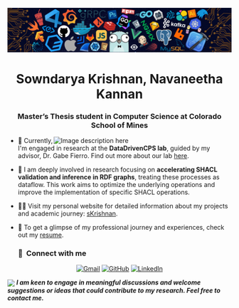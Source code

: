 <p align="center"><img src="https://raw.githubusercontent.com/KevinPatel04/KevinPatel04/master/header.png"></p>


<h1 align="center">Sowndarya Krishnan, Navaneetha Kannan</h1>

<h3 align="center">
  Master’s Thesis student in Computer Science at Colorado School of Mines
</h3>


<img align="right" alt="Image description here" width="400" src="https://media4.giphy.com/media/v1.Y2lkPTc5MGI3NjExaW40NDY5ODg2NWRmYm5uNWp2MzFzNGtjdG9rZXoycTY2azBrbnphNiZlcD12MV9pbnRlcm5hbF9naWZfYnlfaWQmY3Q9Zw/bGgsc5mWoryfgKBx1u/giphy.gif">

- 🔭 Currently, I'm engaged in research at the **DataDrivenCPS lab**, guided by my advisor, Dr. Gabe Fierro. Find out more about our lab [here](https://datadrivencps.github.io/website/).

- 🌱 I am deeply involved in research focusing on **accelerating SHACL validation and inference in RDF graphs**, treating these processes as dataflow. This work aims to optimize the underlying operations and improve the implementation of specific SHACL operations.

- 👨‍💻 Visit my personal website for detailed information about my projects and academic journey: [sKrishnan]([https://krishnann27.github.io/sKrishnan/](https://krishnann27.github.io/)).


- 📄 To get a glimpse of my professional journey and experiences, check out my [resume](https://drive.google.com/file/d/1-0J4_z802vhiml2FsTxabW2Tx_IwGIko/view?usp=sharing).


   ### :link: &nbsp;Connect with me
<p align="center">
	<a href="mailto:sowndaryakrishnanna@mines.edu"><img img src="https://img.shields.io/badge/gmail-%23EA4335.svg?style=plastic&logo=gmail&logoColor=white" alt="Gmail"/></a>
	<a href="https://github.com/KrishnanN27"><img src="https://img.shields.io/badge/github-%23181717.svg?style=plastic&logo=github&logoColor=white" alt="GitHub"/></a>
	<a href="https://www.linkedin.com/in/krishnan-n/"><img src="https://img.shields.io/badge/linkedin-%230A66C2.svg?style=plastic&logo=linkedin&logoColor=white" alt="LinkedIn"/></a>
</p>




<img align="center" src="https://media.giphy.com/media/LnQjpWaON8nhr21vNW/giphy.gif" width="40"> <em><b>I am keen to engage in meaningful discussions and welcome suggestions or ideas that could contribute to my research. Feel free to contact me.</b></em>
